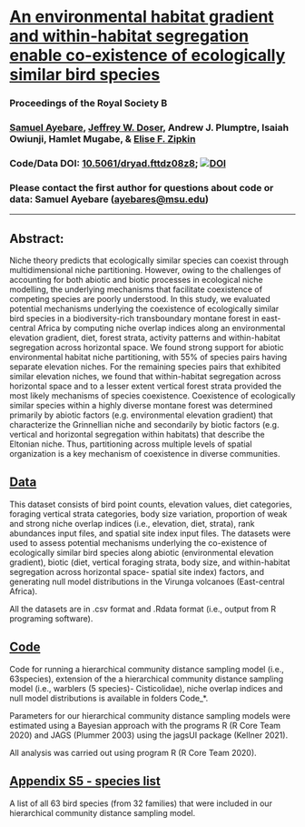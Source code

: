 #  [An environmental habitat gradient and within-habitat segregation enable co-existence of ecologically similar bird species](https://royalsocietypublishing.org/doi/pdf/10.1098/rspb.2023.0467)

### Proceedings of the Royal Society B

### [Samuel Ayebare](https://github.com/samwiry), [Jeffrey W. Doser](https://jeffdoser.com), Andrew J. Plumptre, Isaiah Owiunji, Hamlet Mugabe, & [Elise F. Zipkin](https://zipkinlab.org/)

### Code/Data DOI: [10.5061/dryad.fttdz08z8](https://doi.org/10.5061/dryad.fttdz08z8);  [![DOI](https://zenodo.org/badge/DOI/10.5281/zenodo.7951611.svg)](https://doi.org/10.5281/zenodo.7951611)

### Please contact the first author for questions about code or data: Samuel Ayebare (ayebares@msu.edu)

__________________________________________________________________________________________________________________________________________

## Abstract:
Niche theory predicts that ecologically similar species can coexist through multidimensional niche partitioning. However, owing to the challenges of accounting for both abiotic and biotic processes in ecological niche modelling, the underlying mechanisms that facilitate coexistence of competing species are poorly understood. In this study, we evaluated potential mechanisms underlying the coexistence of ecologically similar bird species in a biodiversity-rich transboundary montane forest in east-central Africa by computing niche overlap indices along an environmental elevation gradient, diet, forest strata, activity patterns and within-habitat segregation across horizontal space. We found strong support for abiotic environmental habitat niche partitioning, with 55% of species pairs having separate elevation niches. For the remaining species pairs that exhibited similar elevation niches, we found that within-habitat segregation across horizontal space and to a lesser extent vertical forest strata provided the most likely mechanisms of species coexistence. Coexistence of ecologically similar species within a highly diverse montane forest was determined primarily by abiotic factors (e.g. environmental elevation gradient) that characterize the Grinnellian niche and secondarily by biotic factors (e.g. vertical and horizontal segregation within habitats) that describe the Eltonian niche. Thus, partitioning across multiple levels of spatial organization is a key mechanism of coexistence in diverse communities.


## [Data](./Data)

This dataset consists of bird point counts, elevation values, diet categories, foraging vertical strata categories, body size variation, proportion of weak and strong niche overlap indices (i.e., elevation, diet, strata), rank abundances input files, and spatial site index input files. The datasets were used to assess potential mechanisms underlying the co-existence of ecologically similar bird species along abiotic (environmental elevation gradient), biotic (diet, vertical foraging strata, body size, and within-habitat segregation across horizontal space- spatial site index) factors, and generating null model distributions in the Virunga volcanoes (East-central Africa).

All the datasets are in .csv format and .Rdata format (i.e., output from R programing software).


## [Code](./Code)

Code for running a hierarchical community distance sampling model (i.e., 63species), 
extension of the a hierarchical community distance sampling model  (i.e., warblers (5 species)- Cisticolidae), 
niche overlap indices and null model distributions is available in folders Code_*.

Parameters for our hierarchical community distance sampling models were estimated using a Bayesian approach 
with the programs R (R Core Team 2020) and JAGS (Plummer 2003) using the jagsUI package (Kellner 2021).

All analysis was carried out using program R (R Core Team 2020).


## [Appendix S5 - species list](./AppendixS5-species-list.docx)
 A list of all 63 bird species (from 32 families) that were included in our hierarchical community distance sampling model.
